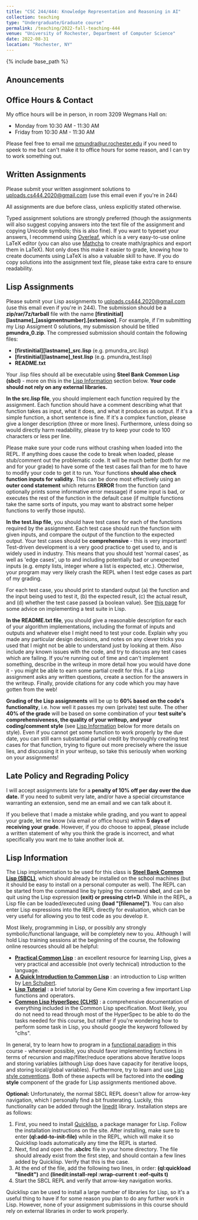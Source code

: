 ```yaml
---
title: "CSC 244/444: Knowledge Representation and Reasoning in AI"
collection: teaching
type: "Undergraduate/Graduate course"
permalink: /teaching/2022-fall-teaching-444
venue: "University of Rochester, Department of Computer Science"
date: 2022-08-31
location: "Rochester, NY"
---
```


{% include base_path %}

## Anouncements

## Office Hours & Contact
My office hours will be in person, in room 3209 Wegmans Hall on:
- Monday from 10:30 AM - 11:30 AM
- Friday from 10:30 AM - 11:30 AM

Please feel free to email me [pmundra@ur.rochester.edu](mailto:pmundra@ur.rochester.edu) if you need to speek to me but can't make it to office hours for some reason, and I can try to work something out.

## Written Assignments
Please submit your written assginment solutions to [uploads.cs444.2020@gmail.com](mailto:uploads.cs444.2020@gmail.com) (use this email even if you're in 244)

All assignments are due before class, unless explicitly stated otherwise.

Typed assignment solutions are strongly preferred (though the assignments will also suggest copying answers into the text file of the assignment and copying Unicode symbols; this is also fine). If you want to typeset your answers, I recommend using [Overleaf](https://www.overleaf.com/), which is a very easy-to-use online LaTeX editor (you can also use [Mathcha](https://www.mathcha.io/) to create math/graphics and export them in LaTeX). Not only does this make it easier to grade, knowing how to create documents using LaTeX is also a valuable skill to have. If you do copy solutions into the assignment text file, please take extra care to ensure readability.

## Lisp Assignments
Please submit your Lisp assignments to [uploads.cs444.2020@gmail.com](mailto:uploads.cs444.2020@gmail.com) (use this email even if you're in 244). The submission should be a **zip/rar/7z/tarball** file with the name **[firstinitial][lastname]_[assigmentnumber].[extension]**. For example, if I'm submitting my Lisp Assigment 0 solutions, my submission should be titled **pmundra_0.zip**. The compressed submission should contain the following files:
- **[firstinitial][lastname]_src.lisp** (e.g. pmundra_src.lisp)
- **[firstinitial][lastname]_test.lisp** (e.g. pmundra_test.lisp)
- **README.txt**

Your .lisp files should all be executable using **Steel Bank Common Lisp (sbcl)** - more on this in the [Lisp Information](#lisp-information) section below. **Your code should not rely on any external libraries.**

**In the src.lisp file**, you should implement each function required by the assignment. Each function should have a comment describing what that function takes as input, what it does, and what it produces as output. If it's a simple function, a short sentence is fine. If it's a complex function, please give a longer description (three or more lines). Furthermore, unless doing so would directly harm readability, please try to keep your code to 100 characters or less per line.

Please make sure your code runs without crashing when loaded into the REPL. If anything does cause the code to break when loaded, please stub/comment out the problematic code. It will be much better (both for me and for your grade) to have some of the test cases fail than for me to have to modify your code to get it to run. Your functions **should also check function inputs for validity.** This can be done most effectively using an **outer cond statement** which returns **ERROR** from the function (and optionally prints some informative error message) if some input is bad, or executes the rest of the function in the default case (if multiple functions take the same sorts of inputs, you may want to abstract some helper functions to verify those inputs).


**In the test.lisp file**, you should have test cases for each of the functions required by the assignment. Each test case should run the function with given inputs, and compare the output of the function to the expected output. Your test cases should be **comprehensive** - this is very important! Test-driven development is a very good practice to get used to, and is widely used in industry. This means that you should test 'normal cases', as well as 'edge cases', up to and including potentially bad or unexpected inputs (e.g. empty lists, integer where a list is expected, etc.). Otherwise, your program may very likely crash the REPL when I test edge cases as part of my grading.

For each test case, you should print to standard output (a) the function and the input being used to test it, (b) the expected result, (c) the actual result, and (d) whether the test case passed (a boolean value). See [this page](http://www.gigamonkeys.com/book/practical-building-a-unit-test-framework.html) for some advice on implementing a test suite in Lisp.

**In the README.txt file**, you should give a reasonable description for each of your algorithm implementations, including the format of inputs and outputs and whatever else I might need to test your code. Explain why you made any particular design decisions, and notes on any clever tricks you used that I might not be able to understand just by looking at them. Also include any known issues with the code, and try to discuss any test cases which are failing. If you're running out of time and can't implement something, describe in the writeup in more detail how you would have done it - you might be able to earn some partial credit for this. If a Lisp assignment asks any written questions, create a section for the answers in the writeup. Finally, provide citations for any code which you may have gotten from the web!

**Grading of the Lisp assignments** will be up to **60% based on the code's functionality**, i.e. how well it passes my own (private) test suite. The other **40% of the grade** will be based on some combination of your **test suite's comprehensiveness, the quality of your writeup, and your coding/comment style** (see [Lisp Information](#lisp-information) below for more details on style). Even if you cannot get some function to work properly by the due date, you can still earn substantial partial credit by thoroughly creating test cases for that function, trying to figure out more precisely where the issue lies, and discussing it in your writeup, so take this seriously when working on your assignments!

## Late Policy and Regrading Policy
I will accept assignments late for a **penalty of 10% off per day over the due date.** If you need to submit very late, and/or have a special circumstance warranting an extension, send me an email and we can talk about it.

If you believe that I made a mistake while grading, and you want to appeal your grade, let me know (via email or office hours) within **5 days of receiving your grade**. However, if you do choose to appeal, please include a written statement of why you think the grade is incorrect, and what specifically you want me to take another look at.

## Lisp Information

The Lisp implementation to be used for this class is **[Steel Bank Common Lisp (SBCL)](http://www.sbcl.org/)**, which should already be installed on the school machines (but it should be easy to install on a personal computer as well). The REPL can be started from the command line by typing the command **sbcl**, and can be quit using the Lisp expression **(exit) or pressing ctrl+D**. While in the REPL, a Lisp file can be loaded/executed using **(load "[filename]")**. You can also enter Lisp expressions into the REPL directly for evaluation, which can be very useful for allowing you to test code as you develop it.

Most likely, programming in Lisp, or possibly any strongly symbolic/functional language, will be completely new to you. Although I will hold Lisp training sessions at the beginning of the course, the following online resources should all be helpful:
- **[Practical Common Lisp](http://www.gigamonkeys.com/book/)** : an excellent resource for learning Lisp, gives a very practical and accessible (not overly technical) introduction to the language.
- **[A Quick Introduction to Common Lisp](https://www.cs.rochester.edu/~schubert/444/notes/lisp-intro.pdf)** : an introduction to Lisp written by [Len Schubert](https://www.cs.rochester.edu/u/schubert/).
- **[Lisp Tutorial](http://cs.rochester.edu/u/gkim21/lisp_highlights.pdf)** : a brief tutorial by Gene Kim covering a few important Lisp functions and operators.
- **[Common Lisp HyperSpec (CLHS)](http://www.lispworks.com/documentation/lw50/CLHS/Front/Contents.htm)** : a comprehensive documentation of everything included in the Common Lisp specification. Most likely, you do not need to read through most of the HyperSpec to be able to do the tasks needed for this course, but rather if you're wondering how to perform some task in Lisp, you should google the keyword followed by "clhs".

In general, try to learn how to program in a [functional paradigm](https://en.wikipedia.org/wiki/Functional_programming) in this course - whenever possible, you should favor implementing functions in terms of recursion and map/filter/reduce operations above iterative loops and storing variables (although Lisp does have capacity for iterative loops, and storing local/global variables). Furthermore, try to learn and use [Lisp style conventions](https://lisp-lang.org/style-guide/). Both of these aspects will be factored into the **coding style** component of the grade for Lisp assignments mentioned above.

**Optional:** Unfortunately, the normal SBCL REPL doesn't allow for arrow-key navigation, which I personally find a bit frusterating. Luckily, this functionality can be added through the [linedit](https://github.com/sharplispers/linedit) library. Installation steps are as follows:
1. First, you need to install [Quicklisp](https://www.quicklisp.org/beta/), a package manager for Lisp. Follow the installation instructions on the site. After installing, make sure to enter **(ql:add-to-init-file)** while in the REPL, which will make it so Quicklisp loads automatically any time the REPL is started.
2. Next, find and open the **.sbclrc** file in your home directory. The file should already exist from the first step, and should contain a few lines added by Quicklisp. Verify that this is the case.
3. At the end of the file, add the following two lines, in order: **(ql:quickload "linedit")** and **(linedit:install-repl :wrap-current t :eof-quits t)**
4. Start the SBCL REPL and verify that arrow-key navigation works.

Quicklisp can be used to install a large number of libraries for Lisp, so it's a useful thing to have if for some reason you plan to do any further work in Lisp. However, none of your assignment submissions in this course should rely on external libraries in order to work properly.

